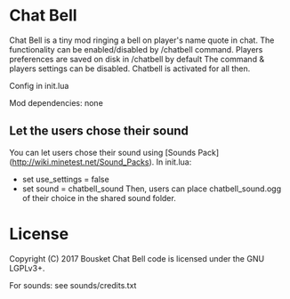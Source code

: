 Chat Bell
=========

Chat Bell is a tiny mod ringing a bell on player's name quote in chat.
The functionality can be enabled/disabled by /chatbell command.
Players preferences are saved on disk in <world>/chatbell by default
The command & players settings can be disabled. Chatbell is activated for all then.

Config in init.lua


Mod dependencies: none


Let the users chose their sound
-------------------------------

You can let users chose their sound using [Sounds Pack] (http://wiki.minetest.net/Sound_Packs).
In init.lua:
- set use_settings = false
- set sound = chatbell_sound
Then, users can place chatbell_sound.ogg of their choice in the shared sound folder.


License
=======

Copyright (C) 2017 Bousket
Chat Bell code is licensed under the GNU LGPLv3+.

For sounds: see sounds/credits.txt
